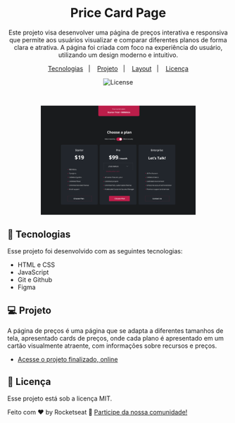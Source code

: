 <h1 align="center"> Price Card Page </h1>

<p align="center">
Este projeto visa desenvolver uma página de preços interativa e responsiva que permite aos usuários visualizar e comparar diferentes planos de forma clara e atrativa. A página foi criada com foco na experiência do usuário, utilizando um design moderno e intuitivo. <br/>
</p>

<p align="center">
  <a href="#-tecnologias">Tecnologias</a>&nbsp;&nbsp;&nbsp;|&nbsp;&nbsp;&nbsp;
  <a href="#-projeto">Projeto</a>&nbsp;&nbsp;&nbsp;|&nbsp;&nbsp;&nbsp;
  <a href="#-layout">Layout</a>&nbsp;&nbsp;&nbsp;|&nbsp;&nbsp;&nbsp;
  <a href="#memo-licença">Licença</a>
</p>

<p align="center">
  <img alt="License" src="https://img.shields.io/static/v1?label=license&message=MIT&color=49AA26&labelColor=000000">
</p>

<br>

<p align="center">
  <img alt="projeto Pricing-Card" src="assets/price_card.png" width="70%">
</p>

## 🚀 Tecnologias

Esse projeto foi desenvolvido com as seguintes tecnologias:

- HTML e CSS
- JavaScript
- Git e Github
- Figma

## 💻 Projeto

A página de preços é uma página que se adapta a diferentes tamanhos de tela, apresentado cards de preços, onde cada plano é apresentado
em um cartão visualmente atraente, com informações sobre recursos e preços.

- [Acesse o projeto finalizado, online](https://maykbrito.github.io/devlinks)

## :memo: Licença

Esse projeto está sob a licença MIT.

Feito com ♥ by Rocketseat :wave: [Participe da nossa comunidade!](https://discord.gg/rocketseat)

